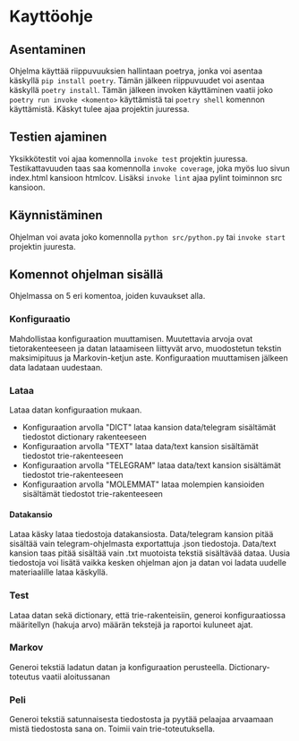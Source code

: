 # Kayttöohje
## Asentaminen
Ohjelma käyttää riippuvuuksien hallintaan poetrya, jonka voi asentaa käskyllä `pip install poetry`. Tämän jälkeen riippuvuudet voi asentaa käskyllä `poetry install`. Tämän jälkeen invoken käyttäminen vaatii joko `poetry run invoke <komento>` käyttämistä tai `poetry shell` komennon käyttämistä. Käskyt tulee ajaa projektin juuressa.

## Testien ajaminen
Yksikkötestit voi ajaa komennolla `invoke test` projektin juuressa. Testikattavuuden taas saa komennolla `invoke coverage`, joka myös luo sivun index.html kansioon htmlcov. Lisäksi `invoke lint` ajaa pylint toiminnon src kansioon.

## Käynnistäminen
Ohjelman voi avata joko komennolla `python src/python.py` tai `invoke start` projektin juuresta.

## Komennot ohjelman sisällä
Ohjelmassa on 5 eri komentoa, joiden kuvaukset alla.

### Konfiguraatio
Mahdollistaa konfiguraation muuttamisen. Muutettavia arvoja ovat tietorakenteeseen ja datan lataamiseen liittyvät arvo, muodostetun tekstin maksimipituus ja Markovin-ketjun aste. Konfiguraation muuttamisen jälkeen data ladataan uudestaan.

### Lataa
Lataa datan konfiguraation mukaan. 
* Konfiguraation arvolla "DICT" lataa kansion data/telegram sisältämät tiedostot dictionary rakenteeseen
* Konfiguraation arvolla "TEXT" lataa data/text kansion sisältämät tiedostot trie-rakenteeseen
* Konfiguraation arvolla "TELEGRAM" lataa data/text kansion sisältämät tiedostot trie-rakenteeseen
* Konfiguraation arvolla "MOLEMMAT" lataa molempien kansioiden sisältämät tiedostot trie-rakenteeseen

#### Datakansio
Lataa käsky lataa tiedostoja datakansiosta. Data/telegram kansion pitää sisältää vain telegram-ohjelmasta exportattuja .json tiedostoja. Data/text kansion taas pitää sisältää vain .txt muotoista tekstiä sisältävää dataa. Uusia tiedostoja voi lisätä vaikka kesken ohjelman ajon ja datan voi ladata uudelle materiaalille lataa käskyllä.

### Test
Lataa datan sekä dictionary, että trie-rakenteisiin, generoi konfiguraatiossa määritellyn (hakuja arvo) määrän tekstejä ja raportoi kuluneet ajat.

### Markov
Generoi tekstiä ladatun datan ja konfiguraation perusteella. Dictionary-toteutus vaatii aloitussanan

### Peli
Generoi tekstiä satunnaisesta tiedostosta ja pyytää pelaajaa arvaamaan mistä tiedostosta sana on. Toimii vain trie-toteutuksella.
